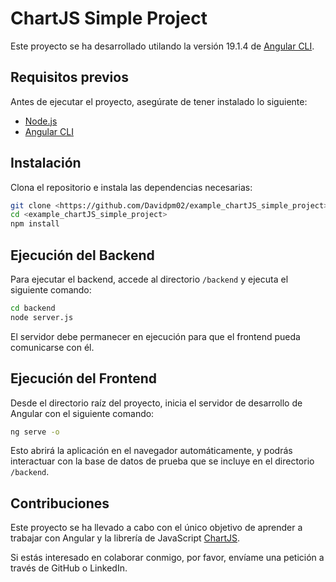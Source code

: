 # ChartJS Simple Project

Este proyecto se ha desarrollado utilando la versión 19.1.4 de [Angular CLI](https://github.com/angular/angular-cli).

## Requisitos previos

Antes de ejecutar el proyecto, asegúrate de tener instalado lo siguiente:

- [Node.js](https://nodejs.org/)
- [Angular CLI](https://angular.io/cli)

## Instalación

Clona el repositorio e instala las dependencias necesarias:

```sh
git clone <https://github.com/Davidpm02/example_chartJS_simple_project>
cd <example_chartJS_simple_project>
npm install
```

## Ejecución del Backend

Para ejecutar el backend, accede al directorio `/backend` y ejecuta el siguiente comando:

```sh
cd backend
node server.js
```

El servidor debe permanecer en ejecución para que el frontend pueda comunicarse con él.

## Ejecución del Frontend

Desde el directorio raíz del proyecto, inicia el servidor de desarrollo de Angular con el siguiente comando:

```sh
ng serve -o
```

Esto abrirá la aplicación en el navegador automáticamente, y podrás interactuar con la base de datos de prueba que se incluye en el directorio `/backend`.

## Contribuciones

Este proyecto se ha llevado a cabo con el único objetivo de aprender a trabajar con Angular y la librería de JavaScript [ChartJS](https://www.chartjs.org/).

 Si estás interesado en colaborar conmigo, por favor, envíame una petición a través de GitHub o LinkedIn.
